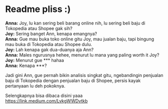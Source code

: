 # Readme pliss :)

**Anna:** Joy, lu kan sering beli barang online nih, lu sering beli baju di Tokopedia atau Shopee gak sih?<br>
**Joy:** Sering banget Ann, kenapa emangnya?<br>
**Anna:** Gue mau buka toko online gitu Joy, mau jualan baju, tapi bingung mau buka di Tokopedia atau Shopee dulu.<br>
**Joy:** Lah kenapa gak dua-duanya aja Ann?<br>
**Anna:** Males ngurusnya hehee, menurut lu mana yang paling worth it Joy?<br>
**Joy:** Menurut gue *** hahaa<br>
**Anna:** Kenapa ***?<br>

Jadi gini Ann, gue pernah bikin analisis singkat gitu, ngebandingin penjualan baju di Tokopedia dengan penjualan baju di Shopee, persis kayak pertanyaan lu deh pokoknya.

Selengkapnya bisa dibaca disini yaaa https://link.medium.com/LvkgWWDvtkb

